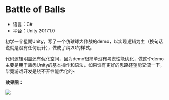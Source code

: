 # Battle of Balls

* 语言：C#
* 平台：Unity 2017.1.0

初学一个星期Unity，写了一个仿球球大作战的demo，以实现逻辑为主（换句话说就是没有任何设计），做成了纯2D的样式。

代码逻辑明显还有优化空间，因为demo很简单没有考虑性能优化，做这个demo主要是用于熟悉Unity的基本操作和语法，如果谁有更好的思路还望能交流一下，毕竟游戏开发是绕不开性能优化的~


**效果图：**

![]("https://github.com/Neil-Steven/Battle-of-Balls/blob/master/Screenshots/demo.gif")